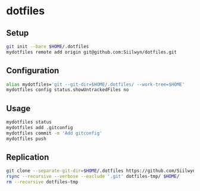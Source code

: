 # dotfiles

## Setup
```bash
git init --bare $HOME/.dotfiles
mydotfiles remote add origin git@github.com:Siilwyn/dotfiles.git
```

## Configuration
```bash
alias mydotfiles='git --git-dir=$HOME/.dotfiles/ --work-tree=$HOME'
mydotfiles config status.showUntrackedFiles no
```

## Usage
```bash
mydotfiles status
mydotfiles add .gitconfig
mydotfiles commit -m 'Add gitconfig'
mydotfiles push
```

## Replication
```bash
git clone --separate-git-dir=$HOME/.dotfiles https://github.com/Siilwyn/dotfiles.git dotfiles-tmp
rsync --recursive --verbose --exclude '.git' dotfiles-tmp/ $HOME/
rm --recursive dotfiles-tmp
```
